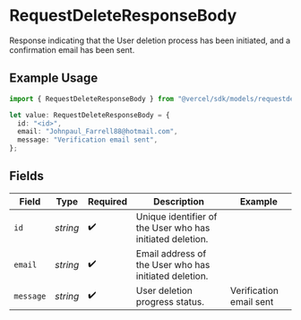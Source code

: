 # RequestDeleteResponseBody

Response indicating that the User deletion process has been initiated, and a confirmation email has been sent.

## Example Usage

```typescript
import { RequestDeleteResponseBody } from "@vercel/sdk/models/requestdeleteop.js";

let value: RequestDeleteResponseBody = {
  id: "<id>",
  email: "Johnpaul_Farrell88@hotmail.com",
  message: "Verification email sent",
};
```

## Fields

| Field                                                     | Type                                                      | Required                                                  | Description                                               | Example                                                   |
| --------------------------------------------------------- | --------------------------------------------------------- | --------------------------------------------------------- | --------------------------------------------------------- | --------------------------------------------------------- |
| `id`                                                      | *string*                                                  | :heavy_check_mark:                                        | Unique identifier of the User who has initiated deletion. |                                                           |
| `email`                                                   | *string*                                                  | :heavy_check_mark:                                        | Email address of the User who has initiated deletion.     |                                                           |
| `message`                                                 | *string*                                                  | :heavy_check_mark:                                        | User deletion progress status.                            | Verification email sent                                   |